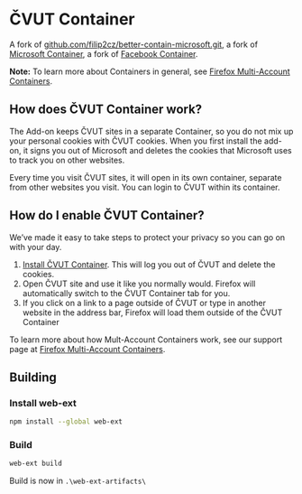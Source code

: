 # ČVUT Container

A fork of [github.com/filip2cz/better-contain-microsoft.git](https://github.com/filip2cz/better-contain-microsoft.git), a fork of [Microsoft Container](https://github.com/jschenke488/contain-microsoft), a fork of [Facebook Container](https://github.com/mozilla/contain-facebook).

**Note:** To learn more about Containers in general, see [Firefox Multi-Account Containers](https://support.mozilla.org/kb/containers).

## How does ČVUT Container work?

The Add-on keeps ČVUT sites in a separate Container, so you do not mix up your personal cookies with ČVUT cookies. When you first install the add-on, it signs you out of Microsoft and deletes the cookies that Microsoft uses to track you on other websites. 

Every time you visit ČVUT sites, it will open in its own container, separate from other websites you visit.  You can login to ČVUT within its container.

## How do I enable ČVUT Container?

We’ve made it easy to take steps to protect your privacy so you can go on with your day.

1. [Install ČVUT Container](https://addons.mozilla.org/cs/firefox/addon/better-microsoft-container/). This will log you out of ČVUT and delete the cookies.
2. Open ČVUT site and use it like you normally would. Firefox will automatically switch to the ČVUT Container tab for you.
3. If you click on a link to a page outside of ČVUT or type in another website in the address bar, Firefox will load them outside of the ČVUT Container

To learn more about how Mult-Account Containers work, see our support page at [Firefox Multi-Account Containers](https://addons.mozilla.org/firefox/addon/multi-account-containers/).

## Building

### Install web-ext
```bash
npm install --global web-ext
```

### Build
```bash
web-ext build
```

Build is now in `.\web-ext-artifacts\`
